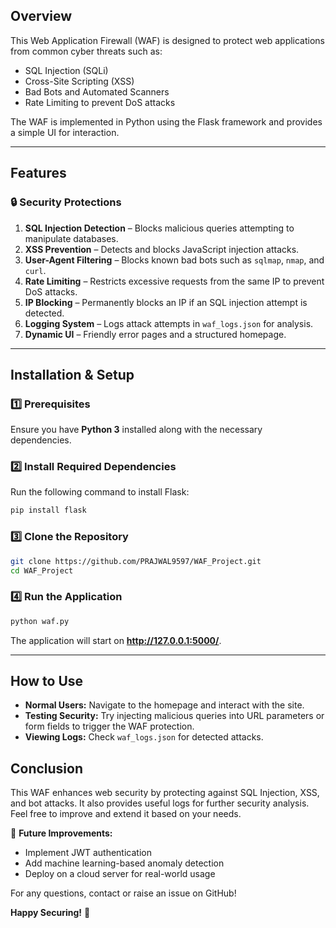 ## Overview
This Web Application Firewall (WAF) is designed to protect web applications from common cyber threats such as:
- SQL Injection (SQLi)
- Cross-Site Scripting (XSS)
- Bad Bots and Automated Scanners
- Rate Limiting to prevent DoS attacks

The WAF is implemented in Python using the Flask framework and provides a simple UI for interaction.

---

## Features
### 🔒 **Security Protections**
1. **SQL Injection Detection** – Blocks malicious queries attempting to manipulate databases.
2. **XSS Prevention** – Detects and blocks JavaScript injection attacks.
3. **User-Agent Filtering** – Blocks known bad bots such as `sqlmap`, `nmap`, and `curl`.
4. **Rate Limiting** – Restricts excessive requests from the same IP to prevent DoS attacks.
5. **IP Blocking** – Permanently blocks an IP if an SQL injection attempt is detected.
6. **Logging System** – Logs attack attempts in `waf_logs.json` for analysis.
7. **Dynamic UI** – Friendly error pages and a structured homepage.

---

## Installation & Setup
### **1️⃣ Prerequisites**
Ensure you have **Python 3** installed along with the necessary dependencies.

### **2️⃣ Install Required Dependencies**
Run the following command to install Flask:
```bash
pip install flask
```

### **3️⃣ Clone the Repository**
```bash
git clone https://github.com/PRAJWAL9597/WAF_Project.git
cd WAF_Project
```

### **4️⃣ Run the Application**
```bash
python waf.py
```

The application will start on **http://127.0.0.1:5000/**.

---

## How to Use
- **Normal Users:** Navigate to the homepage and interact with the site.
- **Testing Security:** Try injecting malicious queries into URL parameters or form fields to trigger the WAF protection.
- **Viewing Logs:** Check `waf_logs.json` for detected attacks.

## Conclusion
This WAF enhances web security by protecting against SQL Injection, XSS, and bot attacks. It also provides useful logs for further security analysis. Feel free to improve and extend it based on your needs.

🚀 **Future Improvements:**
- Implement JWT authentication
- Add machine learning-based anomaly detection
- Deploy on a cloud server for real-world usage

For any questions, contact or raise an issue on GitHub!

**Happy Securing!** 🔐

